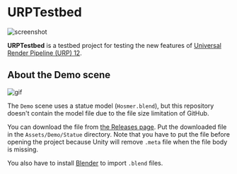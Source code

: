 # URPTestbed

![screenshot](https://user-images.githubusercontent.com/343936/155268050-1aa61259-dddf-4644-bfab-8f569d1286e8.png)

**URPTestbed** is a testbed project for testing the new features of
[Universal Render Pipeline (URP) 12].

[Universal Render Pipeline (URP) 12]:
  https://docs.unity3d.com/Packages/com.unity.render-pipelines.universal@12.0/manual/

About the Demo scene
--------------------

![gif](https://user-images.githubusercontent.com/343936/155271738-f57a92cb-2221-4635-a44b-69e0a3c9d5bd.gif)

The `Demo` scene uses a statue model (`Hosmer.blend`), but this repository
doesn't contain the model file due to the file size limitation of GitHub.

You can download the file from [the Releases page]. Put the downloaded file in
the `Assets/Demo/Statue` directory. Note that you have to put the file before
opening the project because Unity will remove `.meta` file when the file body
is missing.

[the Releases page]:
  https://github.com/keijiro/URPTestbed/releases

You also have to install [Blender] to import `.blend` files.

[Blender]: https://www.blender.org
